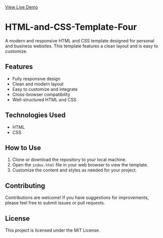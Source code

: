 [View Live Demo](https://shahenda-elshayal.github.io/HTML-and-CSS-Template-Four/)

# HTML-and-CSS-Template-Four

A modern and responsive HTML and CSS template designed for personal and business websites. This template features a clean layout and is easy to customize.

## Features

- Fully responsive design
- Clean and modern layout
- Easy to customize and integrate
- Cross-browser compatibility
- Well-structured HTML and CSS

## Technologies Used

- HTML
- CSS

## How to Use

1. Clone or download the repository to your local machine.
2. Open the `index.html` file in your web browser to view the template.
3. Customize the content and styles as needed for your project.

## Contributing

Contributions are welcome! If you have suggestions for improvements, please feel free to submit issues or pull requests.

## License

This project is licensed under the MIT License.


